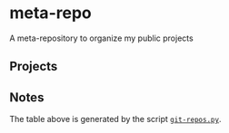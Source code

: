 # meta-repo

A meta-repository to organize my public projects

## Projects

## Notes

The table above is generated by the script [`git-repos.py`](git-repos.py).
